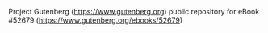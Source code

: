 Project Gutenberg (https://www.gutenberg.org) public repository for
eBook #52679 (https://www.gutenberg.org/ebooks/52679)
